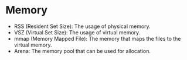 # Memory

* RSS (Resident Set Size): The usage of physical memory.
* VSZ (Virtual Set Size): The usage of virtual memory.
* mmap (Memory Mapped File): The memory that maps the files to the virtual memory.
* Arena: The memory pool that can be used for allocation.
